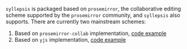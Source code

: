 `syllepsis` is packaged based on `prosemirror`, the collaborative editing scheme supported by the `prosemirror` community, and `syllepsis` also supports. There are currently two mainstream schemes:

1. Based on `prosemirror-collab` implementation, [code example](https://github.com/lastnigtic/syllepsis-collab)
2. Based on `yjs` implementation, [code example](https://github.com/lastnigtic/syllepsis-yjs)
